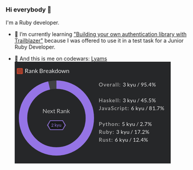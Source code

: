 ### Hi everybody 👋

I'm a Ruby developer.

- 🌱 I’m currently learning ["Building your own authentication library with Trailblazer"](https://leanpub.com/buildalib) because I was offered to use it in a test task for a Junior Ruby Developer.

- 🔭 And this is me on codewars: [Lyams](https://www.codewars.com/users/Lyams)
![Lyams](public/codewars.png?raw=true "Codewars Profile of Lyams")

<!--
**Lyams/Lyams** is a ✨ _special_ ✨ repository because its `README.md` (this file) appears on your GitHub profile.

Here are some ideas to get you started:

- 🔭 I’m currently working on ...
- 🌱 I’m currently learning ...
- 👯 I’m looking to collaborate on ...
- 🤔 I’m looking for help with ...
- 💬 Ask me about ...
- 📫 How to reach me: ...
- 😄 Pronouns: ...
- ⚡ Fun fact: ...
-->
